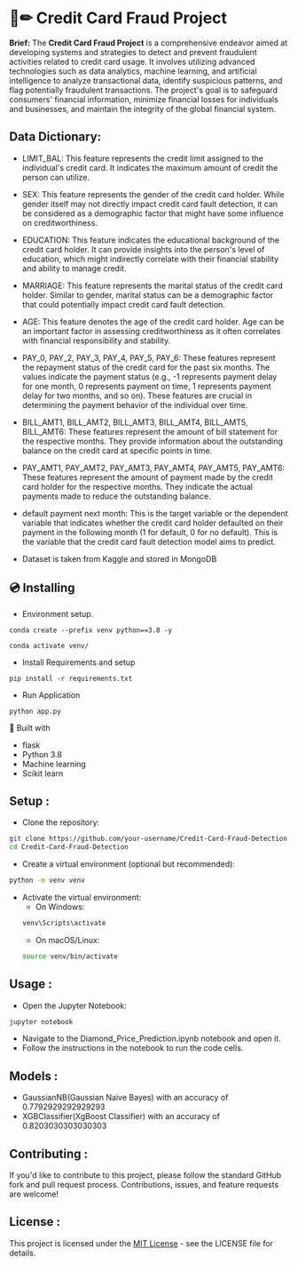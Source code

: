 # 📄✏ Credit Card Fraud Project
**Brief:** The **Credit Card Fraud Project** is a comprehensive endeavor aimed at developing systems and strategies to detect and prevent fraudulent activities related to credit card usage. It involves utilizing advanced technologies such as data analytics, machine learning, and artificial intelligence to analyze transactional data, identify suspicious patterns, and flag potentially fraudulent transactions. The project's goal is to safeguard consumers' financial information, minimize financial losses for individuals and businesses, and maintain the integrity of the global financial system.

## Data Dictionary:

* LIMIT_BAL: This feature represents the credit limit assigned to the individual's credit card. It indicates the maximum amount of credit the person can utilize.

* SEX: This feature represents the gender of the credit card holder. While gender itself may not directly impact credit card fault detection, it can be considered as a demographic factor that might have some influence on creditworthiness.

* EDUCATION: This feature indicates the educational background of the credit card holder. It can provide insights into the person's level of education, which might indirectly correlate with their financial stability and ability to manage credit.

* MARRIAGE: This feature represents the marital status of the credit card holder. Similar to gender, marital status can be a demographic factor that could potentially impact credit card fault detection.

* AGE: This feature denotes the age of the credit card holder. Age can be an important factor in assessing creditworthiness as it often correlates with financial responsibility and stability.

* PAY_0, PAY_2, PAY_3, PAY_4, PAY_5, PAY_6: These features represent the repayment status of the credit card for the past six months. The values indicate the payment status (e.g., -1 represents payment delay for one month, 0 represents payment on time, 1 represents payment delay for two months, and so on). These features are crucial in determining the payment behavior of the individual over time.

* BILL_AMT1, BILL_AMT2, BILL_AMT3, BILL_AMT4, BILL_AMT5, BILL_AMT6: These features represent the amount of bill statement for the respective months. They provide information about the outstanding balance on the credit card at specific points in time.

* PAY_AMT1, PAY_AMT2, PAY_AMT3, PAY_AMT4, PAY_AMT5, PAY_AMT6: These features represent the amount of payment made by the credit card holder for the respective months. They indicate the actual payments made to reduce the outstanding balance.

* default payment next month: This is the target variable or the dependent variable that indicates whether the credit card holder defaulted on their payment in the following month (1 for default, 0 for no default). This is the variable that the credit card fault detection model aims to predict.

* Dataset is taken from Kaggle and stored in MongoDB



## 💿 Installing
* Environment setup.
```
conda create --prefix venv python==3.8 -y
```
```
conda activate venv/
````
* Install Requirements and setup
```
pip install -r requirements.txt
```
* Run Application
```
python app.py
```

🔧 Built with
- flask
- Python 3.8
- Machine learning
- Scikit learn


## Setup :

- Clone the repository:
```bash
git clone https://github.com/your-username/Credit-Card-Fraud-Detection.git
cd Credit-Card-Fraud-Detection
```
- Create a virtual environment (optional but recommended):
```bash
python -m venv venv
```
- Activate the virtual environment:
  - On Windows:
   ```bash
   venv\Scripts\activate
   ```
  - On macOS/Linux:
  ```bash
  source venv/bin/activate
  ```

## Usage :

- Open the Jupyter Notebook:
```bash
jupyter notebook
```
- Navigate to the Diamond_Price_Prediction.ipynb notebook and open it.
- Follow the instructions in the notebook to run the code cells.

## Models :
- GaussianNB(Gaussian Naive Bayes) with an accuracy of 0.7792929292929293
- XGBClassifier(XgBoost Classifier) with an accuracy of 0.8203030303030303

## Contributing :
If you'd like to contribute to this project, please follow the standard GitHub fork and pull request process. Contributions, issues, and feature requests are welcome!

## License :
This project is licensed under the <a href="https://github.com/SINGHxTUSHAR/Credit-Card-Fraud-Detection/blob/main/LICENSE">MIT License</a> - see the LICENSE file for details.
